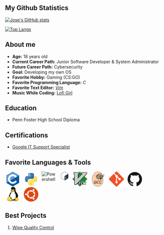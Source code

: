 ## My Github Statistics
[![Jose's GitHub stats](https://github-readme-stats.vercel.app/api?username=CyberC4p0&count_private=true&show_icons=true&theme=gruvbox)](https://github.com/anuraghazra/github-readme-stats)

[![Top Langs](https://github-readme-stats.vercel.app/api/top-langs/?username=CyberC4p0&count_private=true&show_icons=true&theme=gruvbox&exclude_repo=dotfiles&layout=compact)](https://github.com/anuraghazra/github-readme-stats)

## About me
- **Age:** 18 years old
- **Current Career Path:** Junior Software Developer & System Administrator
- **Future Career Path:** Cybersecurity
- **Goal:** Developing my own OS
- **Favorite Hobby:** Gaming (CS:GO)
- **Favorite Programming Language:** *C*
- **Favorite Text Editor:** *[Vim](https://www.vim.org/)*
- **Music While Coding:** [Lofi Girl](https://music.apple.com/us/playlist/lofi-hip-hop-music-beats-to-relax-study-to/pl.bf7a3cbca49644d8a33f09c1285aef5c)

## Education
- Penn Foster High School Diploma

## Certifications
- [Google IT Support Specialist](https://www.credly.com/badges/a1174535-d006-4966-9d03-a9f779319c85/public_url)

## Favorite Languages & Tools

<img alt="C-Lang" align="left" width="50px" style="padding-right:10px;" src="https://github.com/devicons/devicon/blob/v2.15.1/icons/c/c-original.svg" />
<img alt="Python" align="left" width="50px" style="padding-right:10px;" src="https://github.com/devicons/devicon/blob/v2.15.1/icons/python/python-original.svg" />
<img alt="Powershell" align="left" width="50px" style="padding-right:10px;" src="https://learn.microsoft.com/en-us/powershell/media/index/ps_black_128.svg" />
<img alt="Bash" align="left" width="30px" style="padding-right:10px;" src="https://github.com/devicons/devicon/blob/v2.15.1/icons/bash/bash-original.svg" />
<img alt="Vim" align="left" width="50px" style="padding-right:10px;" src="https://github.com/devicons/devicon/blob/v2.15.1/icons/vim/vim-original.svg" />
<img alt="GCC" align="left" width="50px" style="padding-right:10px;" src="https://github.com/devicons/devicon/blob/v2.15.1/icons/gcc/gcc-original.svg" />
<img alt="Git" align="left" width="50px" style="padding-right:10px;" src="https://github.com/devicons/devicon/blob/v2.15.1/icons/git/git-original.svg" />
<img alt="Github" align="left" width="50px" style="padding-right:10px;" src="https://github.com/devicons/devicon/blob/v2.15.1/icons/github/github-original.svg" />
<img alt="Linux" align="left" width="50px" style="padding-right:10px;" src="https://github.com/devicons/devicon/blob/v2.15.1/icons/linux/linux-original.svg" />
<img alt="Ubuntu" width="50px" style="padding-right:10px;" src="https://github.com/devicons/devicon/blob/v2.15.1/icons/ubuntu/ubuntu-plain.svg" />


## Best Projects
1. [Wipe Quality Control](https://github.com/CyberC4p0/Wipe-Quality-Control)

